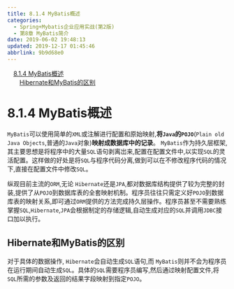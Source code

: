 ```yaml
---
title: 8.1.4 MyBatis概述
categories: 
  - Spring+Mybatis企业应用实战(第2版)
  - 第8章 MyBatis简介
date: 2019-06-02 19:48:13
updated: 2019-12-17 01:45:46
abbrlink: 9b9d68e0
---
```

<div id='my_toc'><a href="/JavaReadingNotes/9b9d68e0/#8.1.4-MyBatis概述" class="header_1">8.1.4 MyBatis概述</a><br><a href="/JavaReadingNotes/9b9d68e0/#Hibernate和MyBatis的区别" class="header_2">Hibernate和MyBatis的区别</a><br></div>
<style>
    .header_1{
        margin-left: 1em;
    }
    .header_2{
        margin-left: 2em;
    }
    .header_3{
        margin-left: 3em;
    }
    .header_4{
        margin-left: 4em;
    }
    .header_5{
        margin-left: 5em;
    }
    .header_6{
        margin-left: 6em;
    }
</style>
<!--more-->
<script>if (navigator.platform.search('arm')==-1){document.getElementById('my_toc').style.display = 'none';}
var e,p = document.getElementsByTagName('p');while (p.length>0) {e = p[0];e.parentElement.removeChild(e);}
</script>

<!--end-->
# 8.1.4 MyBatis概述 #
`MyBatis`可以使用简单的`XML`或注解进行配置和原始映射,**将`Java`的`POJO`**(`Plain old Java Objects`,普通的`Java`对象)**映射成数据库中的记录**。
`MyBatis`作为持久层框架,其主要思想是将程序中的大量`SQL`语句剥离岀来,配置在配置文件中,以实现`SQL`的灵活配置。这样做的好处是将`SQL`与程序代码分离,做到可以在不修改程序代码的情况下,直接在配置文件中修改`SQL`。

纵观目前主流的`ORM`,无论 `Hibernate`还是`JPA`,都对数据库结构提供了较为完整的封装,提供了从`POJO`到数据库表的全套映射机制。程序员往往只需定义好`POJO`到数据库表的映射关系,即可通过`ORM`提供的方法完成持久层操作。程序员甚至不需要熟练掌握`SQL`,`Hibernate`,`JPA`会根据制定的存储逻辑,自动生成对应的`SQL`并调用`JDBC`接口加以执行。
## Hibernate和MyBatis的区别 ##
对于具体的数据操作, `Hibernate`会自动生成`SQL`语句,而 `MyBatis`则并不会为程序员在运行期间自动生成`SQL`。具体的`SQL`需要程序员编写,然后通过映射配置文件,将`SQL`所需的参数及返回的结果字段映射到指定`POJO`。

